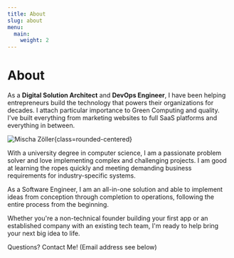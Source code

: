 ```yaml
---
title: About
slug: about
menu:
  main:
    weight: 2
---
```


# About

As a __Digital Solution Architect__ and __DevOps Engineer__, I have been helping entrepreneurs build the technology that
powers their organizations for decades. I attach particular importance to Green Computing and quality. I've built 
everything from marketing websites to full SaaS platforms and everything in between.

![Mischa Zöller](/avatar_200_bw.jpg){class=rounded-centered}

With a university degree in computer science, I am a passionate problem solver and love implementing complex and
challenging projects. I am good at learning the ropes quickly and meeting demanding business requirements for
industry-specific systems.

As a Software Engineer, I am an all-in-one solution and able to implement ideas from conception through completion to
operations, following the entire process from the beginning.

Whether you're a non-technical founder building your first app or an established company with an existing tech team, I'm
ready to help bring your next big idea to life.

Questions? Contact Me! (Email address see below)
